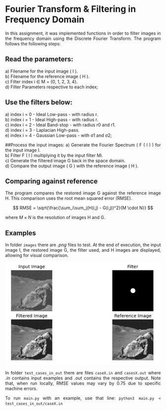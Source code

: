 # Fourier Transform & Filtering in Frequency Domain

<div align="justify" >

In this assignment, it was implemented functions in order to filter images in the frequency
domain using the Discrete Fourier Transform. The program follows the following steps:

## Read the parameters:
a) Filename for the input image ( I ). </br>
b) Filename for the reference image ( H ). </br>
c) Filter index i ∈ M = {0, 1, 2, 3, 4}. </br>
d) Filter Parameters respective to each index;

## Use the filters below:
a) index i = 0 - Ideal Low-pass - with radius r. </br>
b) index i = 1 - Ideal High-pass - with radius r. </br>
c) index i = 2 - Ideal Band-stop - with radius r0 and r1. </br>
d) index i = 3 - Laplacian High-pass. </br>
e) index i = 4 - Gaussian Low-pass - with σ1 and σ2; </br>

##Process the input images:
a) Generate the Fourier Spectrum ( F ( I ) ) for the input image I. </br>
b) Filter F ( I ) multiplying it by the input filter Mi. </br>
c) Generate the filtered image G back in the space domain. </br>
d) Compare the output image ( G ) with the reference image ( H ). </br>

## Comparing against reference

The program compares the restored image G against the reference image H.
This comparison uses the root mean squared error (RMSE).

$$ RMSE = \sqrt{\frac{\sum_i\sum_j(H(i,j) - G(i,j))^2}{M \cdot N}} $$

where $`M × N`$ is the resolution of images H and G.

## Examples

In folder `images` there are _.png_ files to test. At the end of execution, the input image I, the
restored image G, the filter used, and H images are displayed, allowing for visual comparison.

![Execution Example](Example.png)

In folder `test_cases_in_out` there are files `caseX.in` and `casesX.out` where 
_.in_ contains input examples and _.out_ contains the respective output. Note that, when run
locally, RMSE values may vary by 0.75 due to specific machine errors.

To run `main.py` with an example, use that line: `python3 main.py < test_cases_in_out/caseX.in`
